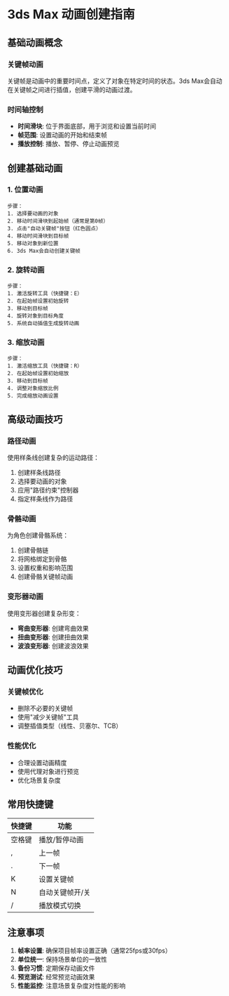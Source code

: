 # 3ds Max 动画创建指南

## 基础动画概念

### 关键帧动画
关键帧是动画中的重要时间点，定义了对象在特定时间的状态。3ds Max会自动在关键帧之间进行插值，创建平滑的动画过渡。

### 时间轴控制
- **时间滑块**: 位于界面底部，用于浏览和设置当前时间
- **帧范围**: 设置动画的开始和结束帧
- **播放控制**: 播放、暂停、停止动画预览

## 创建基础动画

### 1. 位置动画
```
步骤：
1. 选择要动画的对象
2. 移动时间滑块到起始帧（通常是第0帧）
3. 点击"自动关键帧"按钮（红色圆点）
4. 移动时间滑块到目标帧
5. 移动对象到新位置
6. 3ds Max会自动创建关键帧
```

### 2. 旋转动画
```
步骤：
1. 激活旋转工具（快捷键：E）
2. 在起始帧设置初始旋转
3. 移动到目标帧
4. 旋转对象到目标角度
5. 系统自动插值生成旋转动画
```

### 3. 缩放动画
```
步骤：
1. 激活缩放工具（快捷键：R）
2. 在起始帧设置初始缩放
3. 移动到目标帧
4. 调整对象缩放比例
5. 完成缩放动画设置
```

## 高级动画技巧

### 路径动画
使用样条线创建复杂的运动路径：
1. 创建样条线路径
2. 选择要动画的对象
3. 应用"路径约束"控制器
4. 指定样条线作为路径

### 骨骼动画
为角色创建骨骼系统：
1. 创建骨骼链
2. 将网格绑定到骨骼
3. 设置权重和影响范围
4. 创建骨骼关键帧动画

### 变形器动画
使用变形器创建复杂形变：
- **弯曲变形器**: 创建弯曲效果
- **扭曲变形器**: 创建扭曲效果
- **波浪变形器**: 创建波浪效果

## 动画优化技巧

### 关键帧优化
- 删除不必要的关键帧
- 使用"减少关键帧"工具
- 调整插值类型（线性、贝塞尔、TCB）

### 性能优化
- 合理设置动画精度
- 使用代理对象进行预览
- 优化场景复杂度

## 常用快捷键

| 快捷键 | 功能 |
|--------|------|
| 空格键 | 播放/暂停动画 |
| , | 上一帧 |
| . | 下一帧 |
| K | 设置关键帧 |
| N | 自动关键帧开/关 |
| / | 播放模式切换 |

## 注意事项

1. **帧率设置**: 确保项目帧率设置正确（通常25fps或30fps）
2. **单位统一**: 保持场景单位的一致性
3. **备份习惯**: 定期保存动画文件
4. **预览测试**: 经常预览动画效果
5. **性能监控**: 注意场景复杂度对性能的影响
